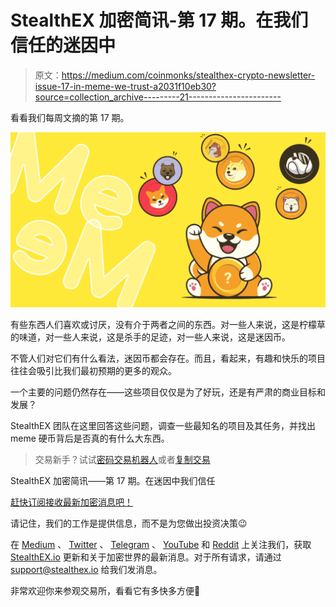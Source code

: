 # StealthEX 加密简讯-第 17 期。在我们信任的迷因中

> 原文：<https://medium.com/coinmonks/stealthex-crypto-newsletter-issue-17-in-meme-we-trust-a2031f10eb30?source=collection_archive---------21----------------------->

看看我们每周文摘的第 17 期。

![](img/a5e52e5800898a79b458d93fdbe18a3a.png)

有些东西人们喜欢或讨厌，没有介于两者之间的东西。对一些人来说，这是柠檬草的味道，对一些人来说，这是杀手的足迹，对一些人来说，这是迷因币。

不管人们对它们有什么看法，迷因币都会存在。而且，看起来，有趣和快乐的项目往往会吸引比我们最初预期的更多的观众。

一个主要的问题仍然存在——这些项目仅仅是为了好玩，还是有严肃的商业目标和发展？

StealthEX 团队在这里回答这些问题，调查一些最知名的项目及其任务，并找出 meme 硬币背后是否真的有什么大东西。

> 交易新手？试试[密码交易机器人](/coinmonks/crypto-trading-bot-c2ffce8acb2a)或者[复制交易](/coinmonks/top-10-crypto-copy-trading-platforms-for-beginners-d0c37c7d698c)

StealthEX 加密简讯——第 17 期。在迷因中我们信任

[赶快订阅接收最新加密消息吧！](https://www.getrevue.co/profile/stealthex_io)

请记住，我们的工作是提供信息，而不是为您做出投资决策😉

在 [Medium](https://stealthex-io.medium.com/) 、 [Twitter](https://twitter.com/Stealthex_io) 、 [Telegram](https://t.me/StealthEX) 、 [YouTube](https://www.youtube.com/channel/UCeES_XBesX76ge7xf1meuSw) 和 [Reddit](https://www.reddit.com/user/Stealthex_io) 上关注我们，获取 [StealthEX.io](https://stealthex.io/) 更新和关于加密世界的最新消息。对于所有请求，请通过 support@stealthex.io 给我们发消息。

非常欢迎你来参观交易所，看看它有多快多方便💛